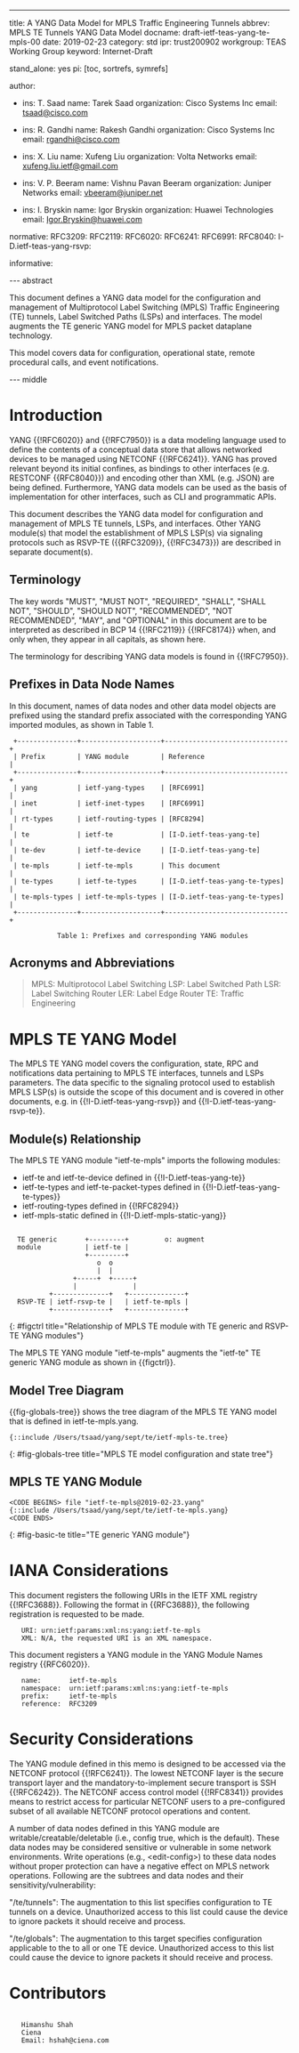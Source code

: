 ---
title: A YANG Data Model for MPLS Traffic Engineering Tunnels
abbrev: MPLS TE Tunnels YANG Data Model
docname: draft-ietf-teas-yang-te-mpls-00
date: 2019-02-23
category: std
ipr: trust200902
workgroup: TEAS Working Group
keyword: Internet-Draft

stand_alone: yes
pi: [toc, sortrefs, symrefs]

author:

 -
    ins: T. Saad
    name: Tarek Saad
    organization: Cisco Systems Inc
    email: tsaad@cisco.com
 -
   ins: R. Gandhi
   name: Rakesh Gandhi
   organization: Cisco Systems Inc
   email: rgandhi@cisco.com

 -
   ins: X. Liu
   name: Xufeng Liu
   organization: Volta Networks
   email: xufeng.liu.ietf@gmail.com

 -
   ins: V. P. Beeram
   name: Vishnu Pavan Beeram
   organization: Juniper Networks
   email: vbeeram@juniper.net

 -
    ins: I. Bryskin
    name: Igor Bryskin
    organization: Huawei Technologies
    email: Igor.Bryskin@huawei.com

normative:
  RFC3209:
  RFC2119:
  RFC6020:
  RFC6241:
  RFC6991:
  RFC8040:
  I-D.ietf-teas-yang-rsvp:

informative:

--- abstract

This document defines a YANG data model for the configuration and management of
Multiprotocol Label Switching (MPLS) Traffic Engineering (TE) tunnels,
Label Switched Paths (LSPs) and interfaces. The model augments the TE generic YANG
model for MPLS packet dataplane technology.

This model covers data for configuration, operational state, remote procedural
calls, and event notifications.

--- middle

# Introduction

YANG {{!RFC6020}} and {{!RFC7950}} is a data modeling language used to define
the contents of a conceptual data store that allows networked devices to be
managed using NETCONF {{!RFC6241}}. YANG has proved relevant beyond its initial
confines, as bindings to other interfaces (e.g. RESTCONF {{RFC8040}}) and
encoding other than XML (e.g. JSON) are being defined. Furthermore, YANG data
models can be used as the basis of implementation for other interfaces, such as
CLI and programmatic APIs.

This document describes the YANG data model for configuration and management of
MPLS TE tunnels, LSPs, and interfaces.  Other YANG module(s) that model the establishment of
MPLS LSP(s) via signaling protocols such as RSVP-TE ({{RFC3209}}, {{!RFC3473}}) are described
in separate document(s).

## Terminology

The key words "MUST", "MUST NOT", "REQUIRED", "SHALL", "SHALL NOT", "SHOULD",
"SHOULD NOT", "RECOMMENDED", "NOT RECOMMENDED", "MAY", and "OPTIONAL" in this
document are to be interpreted as described in BCP 14 {{!RFC2119}} {{!RFC8174}}
when, and only when, they appear in all capitals, as shown here.

The terminology for describing YANG data models is found in {{!RFC7950}}.

## Prefixes in Data Node Names

In this document, names of data nodes and other data model objects are prefixed
using the standard prefix associated with the corresponding YANG imported
modules, as shown in Table 1.

~~~~~~~~~~
 +---------------+--------------------+-------------------------------+
 | Prefix        | YANG module        | Reference                     |
 +---------------+--------------------+-------------------------------+
 | yang          | ietf-yang-types    | [RFC6991]                     |
 | inet          | ietf-inet-types    | [RFC6991]                     |
 | rt-types      | ietf-routing-types | [RFC8294]                     |
 | te            | ietf-te            | [I-D.ietf-teas-yang-te]       |
 | te-dev        | ietf-te-device     | [I-D.ietf-teas-yang-te]       |
 | te-mpls       | ietf-te-mpls       | This document                 |
 | te-types      | ietf-te-types      | [I-D.ietf-teas-yang-te-types] |
 | te-mpls-types | ietf-te-mpls-types | [I-D.ietf-teas-yang-te-types] |
 +---------------+--------------------+-------------------------------+

            Table 1: Prefixes and corresponding YANG modules
~~~~~~~~~~

## Acronyms and Abbreviations

> MPLS: Multiprotocol Label Switching
> LSP: Label Switched Path
> LSR: Label Switching Router
> LER: Label Edge Router
> TE: Traffic Engineering


# MPLS TE YANG Model

The MPLS TE YANG model covers the configuration, state, RPC and notifications
data pertaining to MPLS TE interfaces, tunnels and LSPs parameters. The data
specific to the signaling protocol used to establish MPLS LSP(s) is outside the
scope of this document and is covered in other documents, e.g. in
{{!I-D.ietf-teas-yang-rsvp}} and {{!I-D.ietf-teas-yang-rsvp-te}}.

## Module(s) Relationship

The MPLS TE YANG module "ietf-te-mpls" imports the following modules:

- ietf-te and ietf-te-device defined in {{!I-D.ietf-teas-yang-te}}
- ietf-te-types and ietf-te-packet-types defined in
  {{!I-D.ietf-teas-yang-te-types}}
- ietf-routing-types defined in {{!RFC8294}}
- ietf-mpls-static defined in {{!I-D.ietf-mpls-static-yang}}

~~~

  TE generic       +---------+         o: augment
  module           | ietf-te |
                   +---------+
                      o  o
                      |  |
                +-----+  +-----+
                |              |
          +--------------+   +--------------+ 
  RSVP-TE | ietf-rsvp-te |   | ietf-te-mpls |
          +--------------+   +--------------+

~~~
{: #figctrl title="Relationship of MPLS TE module with TE generic and RSVP-TE
YANG modules"}

The MPLS TE YANG module "ietf-te-mpls" augments the "ietf-te" TE generic YANG
module as shown in {{figctrl}}.

## Model Tree Diagram

{{fig-globals-tree}} shows the tree diagram of the MPLS TE YANG model that is
defined in ietf-te-mpls.yang.

~~~~~~~~~~~
{::include /Users/tsaad/yang/sept/te/ietf-mpls-te.tree}
~~~~~~~~~~~
{: #fig-globals-tree title="MPLS TE model configuration and state tree"}


## MPLS TE YANG Module

~~~~~~~~~~
<CODE BEGINS> file "ietf-te-mpls@2019-02-23.yang"
{::include /Users/tsaad/yang/sept/te/ietf-te-mpls.yang}
<CODE ENDS>
~~~~~~~~~~
{: #fig-basic-te title="TE generic YANG module"}

# IANA Considerations

This document registers the following URIs in the IETF XML registry
{{!RFC3688}}.
Following the format in {{RFC3688}}, the following registration is
requested to be made.

~~~
   URI: urn:ietf:params:xml:ns:yang:ietf-te-mpls
   XML: N/A, the requested URI is an XML namespace.
~~~

This document registers a YANG module in the YANG Module Names
registry {{RFC6020}}.

~~~
   name:       ietf-te-mpls
   namespace:  urn:ietf:params:xml:ns:yang:ietf-te-mpls
   prefix:     ietf-te-mpls
   reference:  RFC3209
~~~

# Security Considerations

The YANG module defined in this memo is designed to be accessed via
the NETCONF protocol {{!RFC6241}}.  The lowest NETCONF layer is the
secure transport layer and the mandatory-to-implement secure
transport is SSH {{!RFC6242}}.  The NETCONF access control model
{{!RFC8341}} provides means to restrict access for particular NETCONF
users to a pre-configured subset of all available NETCONF protocol
operations and content.

A number of data nodes defined in this YANG module are
writable/creatable/deletable (i.e., config true, which is the
default).  These data nodes may be considered sensitive or vulnerable
in some network environments.  Write operations (e.g., \<edit-config\>)
to these data nodes without proper protection can have a negative
effect on MPLS network operations.  Following are the subtrees and data
nodes and their sensitivity/vulnerability:

"/te/tunnels":  The augmentation to this list specifies configuration to
TE tunnels on a device.  Unauthorized access to this list could cause
the device to ignore packets it should receive and process.

"/te/globals":  The augmentation to this target specifies configuration
applicable to the to all or one TE device.  Unauthorized access to this list
could cause the device to ignore packets it should receive and process.

# Contributors
~~~~

   Himanshu Shah
   Ciena
   Email: hshah@ciena.com

~~~~

